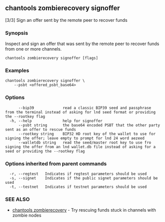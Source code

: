 ## chantools zombierecovery signoffer

[3/3] Sign an offer sent by the remote peer to recover funds

### Synopsis

Inspect and sign an offer that was sent by the remote
peer to recover funds from one or more channels.

```
chantools zombierecovery signoffer [flags]
```

### Examples

```
chantools zombierecovery signoffer \
	--psbt <offered_psbt_base64>
```

### Options

```
      --bip39             read a classic BIP39 seed and passphrase from the terminal instead of asking for lnd seed format or providing the --rootkey flag
  -h, --help              help for signoffer
      --psbt string       the base64 encoded PSBT that the other party sent as an offer to rescue funds
      --rootkey string    BIP32 HD root key of the wallet to use for signing the offer; leave empty to prompt for lnd 24 word aezeed
      --walletdb string   read the seed/master root key to use fro signing the offer from an lnd wallet.db file instead of asking for a seed or providing the --rootkey flag
```

### Options inherited from parent commands

```
  -r, --regtest   Indicates if regtest parameters should be used
  -s, --signet    Indicates if the public signet parameters should be used
  -t, --testnet   Indicates if testnet parameters should be used
```

### SEE ALSO

* [chantools zombierecovery](chantools_zombierecovery.md)	 - Try rescuing funds stuck in channels with zombie nodes

